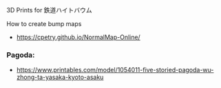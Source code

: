 3D Prints for 鉄道ハイトバウム

How to create bump maps
- https://cpetry.github.io/NormalMap-Online/


### Pagoda:
- https://www.printables.com/model/1054011-five-storied-pagoda-wu-zhong-ta-yasaka-kyoto-asaku
